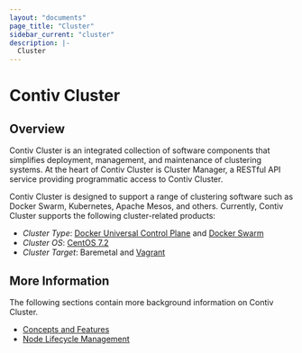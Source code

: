 ```yaml
---
layout: "documents"
page_title: "Cluster"
sidebar_current: "cluster"
description: |-
  Cluster
---
```


# Contiv Cluster

## Overview

Contiv Cluster is an integrated collection of software components that simplifies deployment, management, and maintenance of clustering systems. At the heart of Contiv Cluster is Cluster Manager, a RESTful API service providing programmatic access to Contiv Cluster.

Contiv Cluster is designed to support a range of clustering software such as Docker Swarm, Kubernetes,
Apache Mesos, and others. Currently, Contiv Cluster supports the following cluster-related products:

- *Cluster Type*: [Docker Universal Control Plane] and [Docker Swarm]
- *Cluster OS*: [CentOS 7.2]
- *Cluster Target*: Baremetal and [Vagrant]

## More Information

The following sections contain more background information on Contiv Cluster.

- [Concepts and Features]
- [Node Lifecycle Management]

[Docker Universal Control Plane]: <https://docs.docker.com/ucp/>
[Docker Swarm]: <https://docs.docker.com/swarm/>
[CentOS 7.2]: <https://www.centos.org/>
[Vagrant]:<https://www.vagrantup.com>

[Concepts and Features]:</documents/cluster/concepts.html>
[Node Lifecycle Management]:</documents/cluster/node-lifecycle.html>
